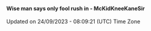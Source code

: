#### Wise man says only fool rush in - McKidKneeKaneSir
Updated on 24/09/2023 - 08:09:21 (UTC) Time Zone
